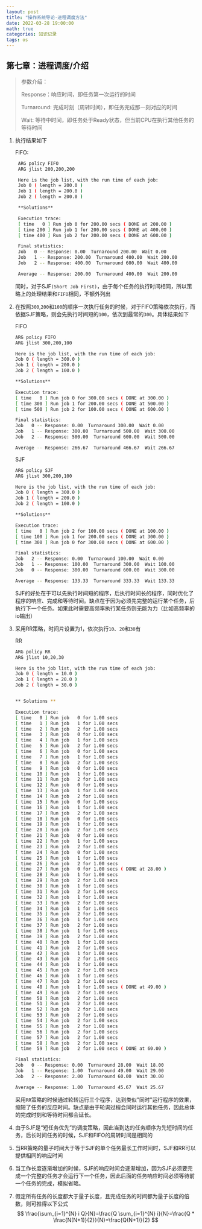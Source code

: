 ```yaml
---
layout: post
title: "操作系统导论-进程调度方法"
date: 2022-03-28 19:00:00
math: true
categories: 知识记录
tags: os
---
```


## 第七章：进程调度/介绍

> 参数介绍：
>
> Response：响应时间，即任务第一次运行的时间
>
> Turnaround: 完成时刻（周转时间），即任务完成那一刻对应的时间
>
> Wait: 等待中时间，即任务处于Ready状态，但当前CPU在执行其他任务的等待时间

1. 执行结果如下

   FIFO:

   ```bash
    ARG policy FIFO
    ARG jlist 200,200,200

    Here is the job list, with the run time of each job:
    Job 0 ( length = 200.0 )
    Job 1 ( length = 200.0 )
    Job 2 ( length = 200.0 )

    **Solutions**

    Execution trace:
    [ time   0 ] Run job 0 for 200.00 secs ( DONE at 200.00 )
    [ time 200 ] Run job 1 for 200.00 secs ( DONE at 400.00 )
    [ time 400 ] Run job 2 for 200.00 secs ( DONE at 600.00 )

    Final statistics:
    Job   0 -- Response: 0.00  Turnaround 200.00  Wait 0.00
    Job   1 -- Response: 200.00  Turnaround 400.00  Wait 200.00
    Job   2 -- Response: 400.00  Turnaround 600.00  Wait 400.00

    Average -- Response: 200.00  Turnaround 400.00  Wait 200.00
   ```

   同时，对于SJF`(Short Job First)`，由于每个任务的执行时间相同，所以策略上的处理结果和`FIFO`相同，不额外列出

2. 在按照`300`,`200`和`100`的顺序一次执行任务的时候，对于FIFO策略依次执行，而依据SJF策略，则会先执行时间短的`100`，依次到最常的`300`。具体结果如下

    FIFO

    ```bash
    ARG policy FIFO
    ARG jlist 300,200,100

    Here is the job list, with the run time of each job:
    Job 0 ( length = 300.0 )
    Job 1 ( length = 200.0 )
    Job 2 ( length = 100.0 )

    **Solutions**

    Execution trace:
    [ time   0 ] Run job 0 for 300.00 secs ( DONE at 300.00 )
    [ time 300 ] Run job 1 for 200.00 secs ( DONE at 500.00 )
    [ time 500 ] Run job 2 for 100.00 secs ( DONE at 600.00 )

    Final statistics:
    Job   0 -- Response: 0.00  Turnaround 300.00  Wait 0.00
    Job   1 -- Response: 300.00  Turnaround 500.00  Wait 300.00
    Job   2 -- Response: 500.00  Turnaround 600.00  Wait 500.00

    Average -- Response: 266.67  Turnaround 466.67  Wait 266.67
    ```

    SJF

    ```bash
    ARG policy SJF
    ARG jlist 300,200,100

    Here is the job list, with the run time of each job:
    Job 0 ( length = 300.0 )
    Job 1 ( length = 200.0 )
    Job 2 ( length = 100.0 )

    **Solutions**

    Execution trace:
    [ time   0 ] Run job 2 for 100.00 secs ( DONE at 100.00 )
    [ time 100 ] Run job 1 for 200.00 secs ( DONE at 300.00 )
    [ time 300 ] Run job 0 for 300.00 secs ( DONE at 600.00 )

    Final statistics:
    Job   2 -- Response: 0.00  Turnaround 100.00  Wait 0.00
    Job   1 -- Response: 100.00  Turnaround 300.00  Wait 100.00
    Job   0 -- Response: 300.00  Turnaround 600.00  Wait 300.00

    Average -- Response: 133.33  Turnaround 333.33  Wait 133.33
    ```

    SJF的好处在于可以先执行时间短的程序，后执行时间长的程序，同时优化了程序的响应、完成和等待时间。缺点在于因为必须先完整的运行某个任务，后执行下一个任务。如果此时需要高频率执行某任务则无能为力（比如高频率的io输出）

3. 采用RR策略，时间片设置为1，依次执行`10`、`20`和`30`有

   RR

    ```bash
    ARG policy RR
    ARG jlist 10,20,30

    Here is the job list, with the run time of each job:
    Job 0 ( length = 10.0 )
    Job 1 ( length = 20.0 )
    Job 2 ( length = 30.0 )


    ** Solutions **

    Execution trace:
    [ time   0 ] Run job   0 for 1.00 secs
    [ time   1 ] Run job   1 for 1.00 secs
    [ time   2 ] Run job   2 for 1.00 secs
    [ time   3 ] Run job   0 for 1.00 secs
    [ time   4 ] Run job   1 for 1.00 secs
    [ time   5 ] Run job   2 for 1.00 secs
    [ time   6 ] Run job   0 for 1.00 secs
    [ time   7 ] Run job   1 for 1.00 secs
    [ time   8 ] Run job   2 for 1.00 secs
    [ time   9 ] Run job   0 for 1.00 secs
    [ time  10 ] Run job   1 for 1.00 secs
    [ time  11 ] Run job   2 for 1.00 secs
    [ time  12 ] Run job   0 for 1.00 secs
    [ time  13 ] Run job   1 for 1.00 secs
    [ time  14 ] Run job   2 for 1.00 secs
    [ time  15 ] Run job   0 for 1.00 secs
    [ time  16 ] Run job   1 for 1.00 secs
    [ time  17 ] Run job   2 for 1.00 secs
    [ time  18 ] Run job   0 for 1.00 secs
    [ time  19 ] Run job   1 for 1.00 secs
    [ time  20 ] Run job   2 for 1.00 secs
    [ time  21 ] Run job   0 for 1.00 secs
    [ time  22 ] Run job   1 for 1.00 secs
    [ time  23 ] Run job   2 for 1.00 secs
    [ time  24 ] Run job   0 for 1.00 secs
    [ time  25 ] Run job   1 for 1.00 secs
    [ time  26 ] Run job   2 for 1.00 secs
    [ time  27 ] Run job   0 for 1.00 secs ( DONE at 28.00 )
    [ time  28 ] Run job   1 for 1.00 secs
    [ time  29 ] Run job   2 for 1.00 secs
    [ time  30 ] Run job   1 for 1.00 secs
    [ time  31 ] Run job   2 for 1.00 secs
    [ time  32 ] Run job   1 for 1.00 secs
    [ time  33 ] Run job   2 for 1.00 secs
    [ time  34 ] Run job   1 for 1.00 secs
    [ time  35 ] Run job   2 for 1.00 secs
    [ time  36 ] Run job   1 for 1.00 secs
    [ time  37 ] Run job   2 for 1.00 secs
    [ time  38 ] Run job   1 for 1.00 secs
    [ time  39 ] Run job   2 for 1.00 secs
    [ time  40 ] Run job   1 for 1.00 secs
    [ time  41 ] Run job   2 for 1.00 secs
    [ time  42 ] Run job   1 for 1.00 secs
    [ time  43 ] Run job   2 for 1.00 secs
    [ time  44 ] Run job   1 for 1.00 secs
    [ time  45 ] Run job   2 for 1.00 secs
    [ time  46 ] Run job   1 for 1.00 secs
    [ time  47 ] Run job   2 for 1.00 secs
    [ time  48 ] Run job   1 for 1.00 secs ( DONE at 49.00 )
    [ time  49 ] Run job   2 for 1.00 secs
    [ time  50 ] Run job   2 for 1.00 secs
    [ time  51 ] Run job   2 for 1.00 secs
    [ time  52 ] Run job   2 for 1.00 secs
    [ time  53 ] Run job   2 for 1.00 secs
    [ time  54 ] Run job   2 for 1.00 secs
    [ time  55 ] Run job   2 for 1.00 secs
    [ time  56 ] Run job   2 for 1.00 secs
    [ time  57 ] Run job   2 for 1.00 secs
    [ time  58 ] Run job   2 for 1.00 secs
    [ time  59 ] Run job   2 for 1.00 secs ( DONE at 60.00 )

    Final statistics:
    Job   0 -- Response: 0.00  Turnaround 28.00  Wait 18.00
    Job   1 -- Response: 1.00  Turnaround 49.00  Wait 29.00
    Job   2 -- Response: 2.00  Turnaround 60.00  Wait 30.00

    Average -- Response: 1.00  Turnaround 45.67  Wait 25.67
    ```

   采用`RR`策略的时候通过轮转运行三个程序，达到类似"同时"运行程序的效果，缩短了任务的反应时间。缺点是由于轮询过程会同时运行其他任务，因此总体的完成时刻和等待时间都会延长。

4. 由于SJF是“短任务优先”的调度策略，因此当到达的任务顺序为先短时间的任务，后长时间任务的时候，SJF和FIFO的周转时间是相同的

5. 当RR策略的量子时间大于等于SJF的单个任务最长工作时间时，SJF和RR可以提供相同的响应时间

6. 当工作长度逐渐增加的时候，SJF的响应时间会逐渐增加，因为SJF必须要完成一个完整的任务才会运行下一个任务，因此后面的任务响应时间必须等待前一个任务的完成，模拟省略。

7. 假定所有任务的长度都大于量子长度，且完成任务的时间都为量子长度的倍数，则可推得以下公式
$$
   \frac{\sum_{i=1}^{N} i Q}{N}=\frac{Q \sum_{i=1}^{N} i}{N}=\frac{Q * \frac{N(N+1)}{2}}{N}=\frac{Q(N+1)}{2}
$$
